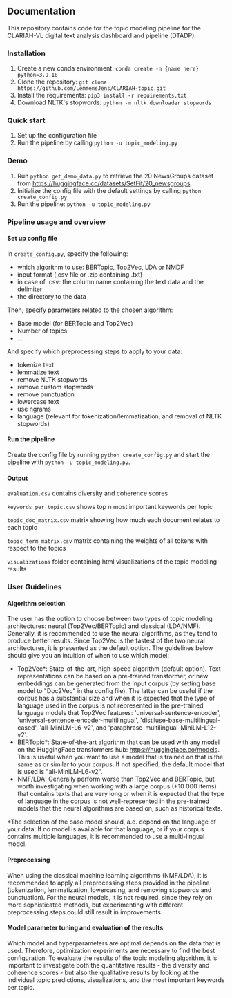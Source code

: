 ## Documentation

This repository contains code for the topic modeling pipeline for the CLARIAH-VL digital text analysis dashboard and pipeline (DTADP). 

### Installation

1. Create a new conda environment: ```conda create -n {name here} python=3.9.18```
2. Clone the repository: ```git clone https://github.com/LemmensJens/CLARIAH-topic.git```
3. Install the requirements: ```pip3 install -r requirements.txt```
4. Download NLTK's stopwords: ```python -m nltk.downloader stopwords```

### Quick start
1. Set up the configuration file
2. Run the pipeline by calling ```python -u topic_modeling.py```

### Demo
1. Run ```python get_demo_data.py``` to retrieve the 20 NewsGroups dataset from https://huggingface.co/datasets/SetFit/20_newsgroups.
2. Initialize the config file with the default settings by calling ```python create_config.py```
3. Run the pipeline: ```python -u topic_modeling.py```

### Pipeline usage and overview

#### Set up config file
In ```create_config.py```, specify the following:
- which algorithm to use: BERTopic, Top2Vec, LDA or NMDF
- input format (.csv file or .zip containing .txt)
- in case of .csv: the column name containing the text data and the delimiter
- the directory to the data

Then, specify parameters related to the chosen algorithm:
- Base model (for BERTopic and Top2Vec)
- Number of topics
- ...

And specify which preprocessing steps to apply to your data:
- tokenize text
- lemmatize text
- remove NLTK stopwords
- remove custom stopwords
- remove punctuation
- lowercase text
- use ngrams
- language (relevant for tokenization/lemmatization, and removal of NLTK stopwords)

#### Run the pipeline
Create the config file by running ```python create_config.py``` and start the pipeline with ```python -u topic_modeling.py```.

#### Output
```evaluation.csv``` contains diversity and coherence scores

```keywords_per_topic.csv``` shows top n most important keywords per topic

```topic_doc_matrix.csv``` matrix showing how much each document relates to each topic

```topic_term_matrix.csv``` matrix containing the weights of all tokens with respect to the topics

```visualizations``` folder containing html visualizations of the topic modeling results

### User Guidelines
#### Algorithm selection
The user has the option to choose between two types of topic modeling architectures: neural (Top2Vec/BERTopic) and classical (LDA/NMF). Generally, it is recommended to use the neural algorithms, as they tend to produce better results. Since Top2Vec is the fastest of the two neural architectures, it is presented as the default option. The guidelines below should give you an intuition of when to use which model:
- Top2Vec*: State-of-the-art, high-speed algorithm (default option). Text representations can be based on a pre-trained transformer, or new embeddings can be generated from the input corpus (by setting base model to "Doc2Vec" in the config file). The latter can be useful if the corpus has a substantial size and when it is expected that the type of language used in the corpus is not represented in the pre-trained language models that Top2Vec features: 'universal-sentence-encoder', 'universal-sentence-encoder-multilingual', 'distiluse-base-multilingual-cased', 'all-MiniLM-L6-v2', and 'paraphrase-multilingual-MiniLM-L12-v2'. 
- BERTopic*: State-of-the-art algorithm that can be used with any model on the HuggingFace transformers hub: https://huggingface.co/models. This is useful when you want to use a model that is trained on that is the same as or similar to your corpus. If not specified, the default model that is used is "all-MiniLM-L6-v2".
- NMF/LDA: Generally perform worse than Top2Vec and BERTopic, but worth investigating when working with a large corpus (+10 000 items) that contains texts that are very long or when it is expected that the type of language in the corpus is not well-represented in the pre-trained models that the neural algorithms are based on, such as historical texts.

*The selection of the base model should, a.o. depend on the language of your data. If no model is available for that language, or if your corpus contains multiple languages, it is recommended to use a multi-lingual model.

#### Preprocessing
When using the classical machine learning algorithms (NMF/LDA), it is recommended to apply all preprocessing steps provided in the pipeline (tokenization, lemmatization, lowercasing, and removing stopwords and punctuation). For the neural models, it is not required, since they rely on more sophisticated methods, but experimenting with different preprocessing steps could still result in improvements.

#### Model parameter tuning and evaluation of the results
Which model and hyperparameters are optimal depends on the data that is used. Therefore, optimization experiments are necessary to find the best configuration. To evaluate the results of the topic modeling algorithm, it is important to investigate both the quantitative results - the diversity and coherence scores - but also the qualitative results by looking at the individual topic predictions, visualizations, and the most important keywords per topic. 
